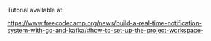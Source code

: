 Tutorial available at: 

https://www.freecodecamp.org/news/build-a-real-time-notification-system-with-go-and-kafka/#how-to-set-up-the-project-workspace-
